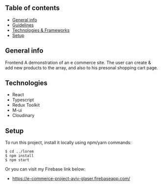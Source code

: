 ## Table of contents
* [General info](#general-info)
* [Guidelines](#my-guidlines)
* [Technologies & Frameworks](#technologies)
* [Setup](#setup)

## General info
Frontend
A demonstration of an e commerce site.
The user can create & add new products to the array, and also to his presonal shopping cart page.
	
## Technologies
* React
* Typescript
* Redux Toolkit
* M-ui
* Cloudinary
	
## Setup
To run this project, install it locally using npm/yarn commands:

```
$ cd ../lorem
$ npm install
$ npm start
```

Or you can visit my Firebase link below: 
* https://e-commerce-project-aviv-glaser.firebaseapp.com/



